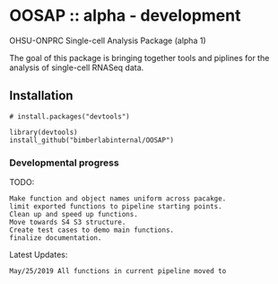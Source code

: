 # OOSAP :: alpha - development

OHSU-ONPRC Single-cell Analysis Package (alpha 1)

The goal of this package is bringing together tools and piplines for the analysis of single-cell RNASeq data.

## Installation

```{r }
# install.packages("devtools")

library(devtools)
install_github("bimberlabinternal/OOSAP")

```

### Developmental progress

TODO:
    
    Make function and object names uniform across pacakge.
    limit exported functions to pipeline starting points.
    Clean up and speed up functions.
    Move towards S4 S3 structure.
    Create test cases to demo main functions.
    finalize documentation.
    


Latest Updates:

    May/25/2019 All functions in current pipeline moved to 
